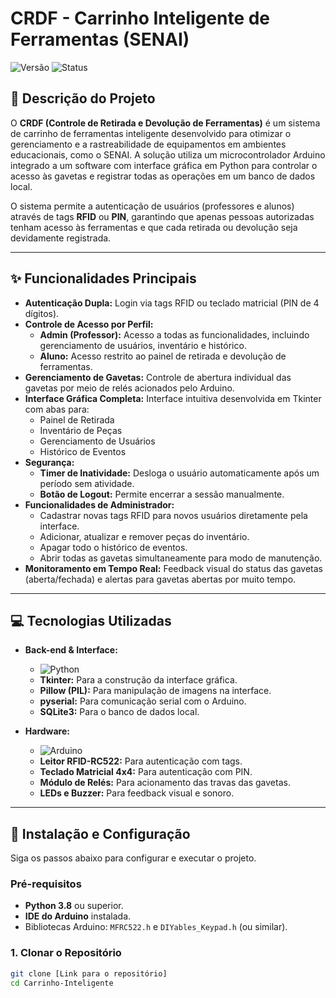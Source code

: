 # CRDF - Carrinho Inteligente de Ferramentas (SENAI)

![Versão](https://img.shields.io/badge/versão-1.0.0-blue)
![Status](https://img.shields.io/badge/status-funcional-success)

## 📖 Descrição do Projeto

O **CRDF (Controle de Retirada e Devolução de Ferramentas)** é um sistema de carrinho de ferramentas inteligente desenvolvido para otimizar o gerenciamento e a rastreabilidade de equipamentos em ambientes educacionais, como o SENAI. A solução utiliza um microcontrolador Arduino integrado a um software com interface gráfica em Python para controlar o acesso às gavetas e registrar todas as operações em um banco de dados local.

O sistema permite a autenticação de usuários (professores e alunos) através de tags **RFID** ou **PIN**, garantindo que apenas pessoas autorizadas tenham acesso às ferramentas e que cada retirada ou devolução seja devidamente registrada.

---

## ✨ Funcionalidades Principais

* **Autenticação Dupla:** Login via tags RFID ou teclado matricial (PIN de 4 dígitos).
* **Controle de Acesso por Perfil:**
    * **Admin (Professor):** Acesso a todas as funcionalidades, incluindo gerenciamento de usuários, inventário e histórico.
    * **Aluno:** Acesso restrito ao painel de retirada e devolução de ferramentas.
* **Gerenciamento de Gavetas:** Controle de abertura individual das gavetas por meio de relés acionados pelo Arduino.
* **Interface Gráfica Completa:** Interface intuitiva desenvolvida em Tkinter com abas para:
    * Painel de Retirada
    * Inventário de Peças
    * Gerenciamento de Usuários
    * Histórico de Eventos
* **Segurança:**
    * **Timer de Inatividade:** Desloga o usuário automaticamente após um período sem atividade.
    * **Botão de Logout:** Permite encerrar a sessão manualmente.
* **Funcionalidades de Administrador:**
    * Cadastrar novas tags RFID para novos usuários diretamente pela interface.
    * Adicionar, atualizar e remover peças do inventário.
    * Apagar todo o histórico de eventos.
    * Abrir todas as gavetas simultaneamente para modo de manutenção.
* **Monitoramento em Tempo Real:** Feedback visual do status das gavetas (aberta/fechada) e alertas para gavetas abertas por muito tempo.

---

## 💻 Tecnologias Utilizadas

* **Back-end & Interface:**
    * ![Python](https://img.shields.io/badge/Python-3776AB?style=for-the-badge&logo=python&logoColor=white)
    * **Tkinter:** Para a construção da interface gráfica.
    * **Pillow (PIL):** Para manipulação de imagens na interface.
    * **pyserial:** Para comunicação serial com o Arduino.
    * **SQLite3:** Para o banco de dados local.

* **Hardware:**
    * ![Arduino](https://img.shields.io/badge/Arduino-00979D?style=for-the-badge&logo=arduino&logoColor=white)
    * **Leitor RFID-RC522:** Para autenticação com tags.
    * **Teclado Matricial 4x4:** Para autenticação com PIN.
    * **Módulo de Relés:** Para acionamento das travas das gavetas.
    * **LEDs e Buzzer:** Para feedback visual e sonoro.

---

## 🚀 Instalação e Configuração

Siga os passos abaixo para configurar e executar o projeto.

### Pré-requisitos

* **Python 3.8** ou superior.
* **IDE do Arduino** instalada.
* Bibliotecas Arduino: `MFRC522.h` e `DIYables_Keypad.h` (ou similar).

### 1. Clonar o Repositório

```bash
git clone [Link para o repositório]
cd Carrinho-Inteligente